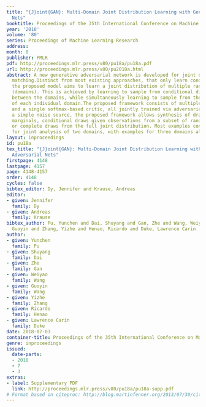 ```yaml
---
title: "{J}oint{GAN}: Multi-Domain Joint Distribution Learning with Generative Adversarial
  Nets"
booktitle: Proceedings of the 35th International Conference on Machine Learning
year: '2018'
volume: '80'
series: Proceedings of Machine Learning Research
address: 
month: 0
publisher: PMLR
pdf: http://proceedings.mlr.press/v80/pu18a/pu18a.pdf
url: http://proceedings.mlr.press/v80/pu2018a.html
abstract: A new generative adversarial network is developed for joint distribution
  matching.Distinct from most existing approaches, that only learn conditional distributions,
  the proposed model aims to learn a joint distribution of multiple random variables
  (domains). This is achieved by learning to sample from conditional distributions
  between the domains, while simultaneously learning to sample from the marginals
  of each individual domain.The proposed framework consists of multiple generators
  and a single softmax-based critic, all jointly trained via adversarial learning.From
  a simple noise source, the proposed framework allows synthesis of draws from the
  marginals, conditional draws given observations from a subset of random variables,
  or complete draws from the full joint distribution. Most examples considered are
  for joint analysis of two domains, with examples for three domains also presented.
layout: inproceedings
id: pu18a
tex_title: "{J}oint{GAN}: Multi-Domain Joint Distribution Learning with Generative
  Adversarial Nets"
firstpage: 4148
lastpage: 4157
page: 4148-4157
order: 4148
cycles: false
bibtex_editor: Dy, Jennifer and Krause, Andreas
editor:
- given: Jennifer
  family: Dy
- given: Andreas
  family: Krause
bibtex_author: Pu, Yunchen and Dai, Shuyang and Gan, Zhe and Wang, Weiyao and Wang,
  Guoyin and Zhang, Yizhe and Henao, Ricardo and Duke, Lawrence Carin
author:
- given: Yunchen
  family: Pu
- given: Shuyang
  family: Dai
- given: Zhe
  family: Gan
- given: Weiyao
  family: Wang
- given: Guoyin
  family: Wang
- given: Yizhe
  family: Zhang
- given: Ricardo
  family: Henao
- given: Lawrence Carin
  family: Duke
date: 2018-07-03
container-title: Proceedings of the 35th International Conference on Machine Learning
genre: inproceedings
issued:
  date-parts:
  - 2018
  - 7
  - 3
extras:
- label: Supplementary PDF
  link: http://proceedings.mlr.press/v80/pu18a/pu18a-supp.pdf
# Format based on citeproc: http://blog.martinfenner.org/2013/07/30/citeproc-yaml-for-bibliographies/
---
```

